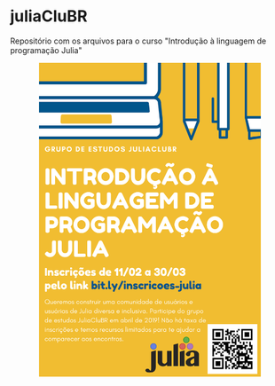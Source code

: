 # juliaCluBR

Repositório com os arquivos para o curso "Introdução à linguagem de programação Julia"

<p align="center">
    <img src="img/banner-div-julia.png" width="400">
</p>
